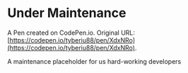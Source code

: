 # Under Maintenance

A Pen created on CodePen.io. Original URL: [https://codepen.io/tyberiu88/pen/XdxNRo](https://codepen.io/tyberiu88/pen/XdxNRo).

A maintenance placeholder for us hard-working developers